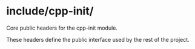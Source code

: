 # include/cpp-init/

Core public headers for the cpp-init module.

These headers define the public interface used by the rest of the project.
